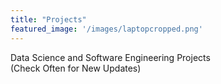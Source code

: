 ```yaml
---
title: "Projects"
featured_image: '/images/laptopcropped.png'
---
```

Data Science and Software Engineering Projects   
(Check Often for New Updates)
